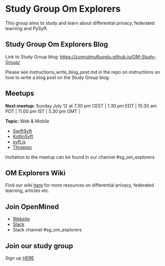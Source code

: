 # Study Group Om Explorers
This group aims to study and learn about differential privacy, federated learning and PySyft.

## Study Group Om Explorers Blog
Link to Study Group blog: https://zumrutmuftuoglu.github.io/OM-Study-Group/

Please see instructions_write_blog_post.md in the repo on instructions on how to write a blog post on the Study Group blog.

## Meetups
**Next meetup:** Sunday July 12 at 7.30 pm CEST | 1.30 pm EDT |  10.30 am PDT | 11.00 pm IST | 5.30 pm GMT |

**Topic:** Web & Mobile
* [SwiftSyft](https://github.com/OpenMined/swiftsyft)
* [KotlinSyft](https://github.com/OpenMined/kotlinsyft)
* [syft.js](https://github.com/OpenMined/syft.js)
* [Threepio](https://github.com/OpenMined/threepio)

Invitation to the meetup can be found in our channel #sg_om_explorers 

## OM Explorers Wiki
Find our wiki [here](https://github.com/ZumrutMuftuoglu/OM-Study-Group/wiki) for more resources on differential privacy, federated learning, articles etc.

## Join OpenMined
* [Website](https://www.openmined.org/)
* [Slack](https://slack.openmined.org/)
* Slack channel #sg_om_explorers 


## Join our study group
Sign up [HERE](https://docs.google.com/forms/d/e/1FAIpQLSfD81R5jwgir5_dfTC4DdIoY2fS7mexKi_T-qt9CZZhz26QpQ/viewform?usp=sf_link)


